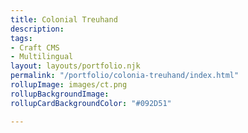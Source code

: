 ```yaml
---
title: Colonial Treuhand
description: 
tags:
- Craft CMS
- Multilingual
layout: layouts/portfolio.njk
permalink: "/portfolio/colonia-treuhand/index.html"
rollupImage: images/ct.png
rollupBackgroundImage:
rollupCardBackgroundColor: "#092D51"

---
```

